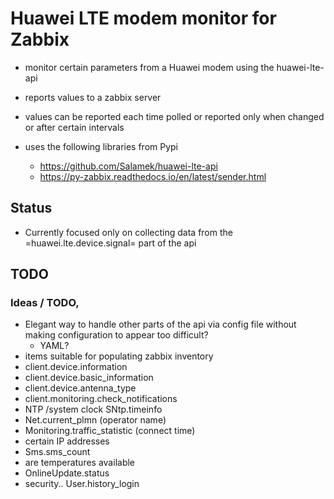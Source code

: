 # Huawei LTE modem monitor for Zabbix

* monitor certain parameters from a Huawei modem using the huawei-lte-api
* reports values to a zabbix server
* values can be reported each time polled or reported only when changed or after certain intervals

* uses the following libraries from Pypi
  * https://github.com/Salamek/huawei-lte-api
  * https://py-zabbix.readthedocs.io/en/latest/sender.html

## Status

* Currently focused only on collecting data from the
  =huawei.lte.device.signal= part of the api 


##



## TODO

### Ideas / TODO,
  - Elegant way to handle other parts of the api  via config file 
    without making configuration to appear too difficult?
    * YAML?
  - items suitable for populating zabbix inventory
  - client.device.information
  - client.device.basic_information
  - client.device.antenna_type
  - client.monitoring.check_notifications
  - NTP /system clock SNtp.timeinfo
  - Net.current_plmn (operator name)
  - Monitoring.traffic_statistic (connect time)
  - certain IP addresses
  -  Sms.sms_count
  - are temperatures available
  - OnlineUpdate.status
  - security.. User.history_login
